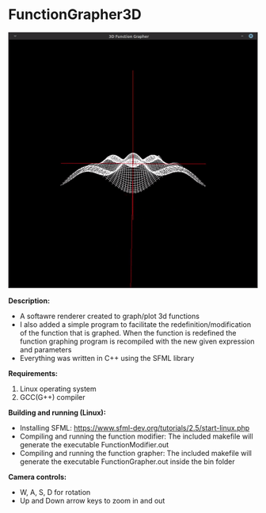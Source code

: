 # FunctionGrapher3D
![](https://github.com/dma-neves/FunctionGrapher3D/blob/master/other/function.gif)

**Description:**
  - A softawre renderer created to graph/plot 3d functions
  - I also added a simple program to facilitate the redefinition/modification of the function that is graphed. When the function is redefined the function graphing program is recompiled with the new given expression and parameters
  - Everything was written in C++ using the SFML library
  
**Requirements:**
  1. Linux operating system
  2. GCC(G++) compiler

**Building and running (Linux):**
  - Installing SFML: https://www.sfml-dev.org/tutorials/2.5/start-linux.php    
  - Compiling and running the function modifier: The included makefile will generate the executable FunctionModifier.out
  - Compiling and running the function grapher: The included makefile will generate the executable FunctionGrapher.out inside the bin folder
      
 **Camera controls:**
   - W, A, S, D for rotation
   - Up and Down arrow keys to zoom in and out
